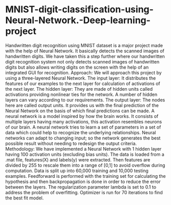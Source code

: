 # MNIST-digit-classification-using-Neural-Network.-Deep-learning-project
Handwritten digit recognition using MNIST dataset is a major project made with the help of Neural Network. It basically detects the scanned images of handwritten digits.   We have taken this a step further where our handwritten digit recognition system not only detects scanned images of handwritten digits but also allows writing digits on the screen with the help of an integrated GUI for recognition.  Approach:   We will approach this project by using a three-layered Neural Network.       The input layer: It distributes the features of our examples to the next layer for calculation of activations of the next layer.     The hidden layer: They are made of hidden units called activations providing nonlinear ties for the network. A number of hidden layers can vary according to our requirements.     The output layer: The nodes here are called output units. It provides us with the final prediction of the Neural Network on the basis of which final predictions can be made.  A neural network is a model inspired by how the brain works. It consists of multiple layers having many activations, this activation resembles neurons of our brain. A neural network tries to learn a set of parameters in a set of data which could help to recognize the underlying relationships. Neural networks can adapt to changing input; so the network generates the best possible result without needing to redesign the output criteria. Methodology:  We have implemented a Neural Network with 1 hidden layer having 100 activation units (excluding bias units). The data is loaded from a .mat file, features(X) and labels(y) were extracted. Then features are divided by 255 to rescale them into a range of [0,1] to avoid overflow during computation. Data is split up into 60,000 training and 10,000 testing examples. Feedforward is performed with the training set for calculating the hypothesis and then backpropagation is done in order to reduce the error between the layers. The regularization parameter lambda is set to 0.1 to address the problem of overfitting. Optimizer is run for 70 iterations to find the best fit model. 
